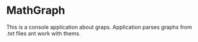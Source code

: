 # MathGraph
This is a console application about graps. Application parses graphs from .txt files ant work with thems.
